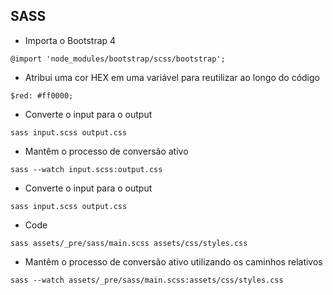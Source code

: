 ## SASS

* Importa o Bootstrap 4

`@import 'node_modules/bootstrap/scss/bootstrap';`

* Atribui uma cor HEX em uma variável para reutilizar ao longo do código

`$red: #ff0000;`

* Converte o input para o output

`sass input.scss output.css`

* Mantêm o processo de conversão ativo

`sass --watch input.scss:output.css`

* Converte o input para o output

`sass input.scss output.css`

* Code

`sass assets/_pre/sass/main.scss assets/css/styles.css`

* Mantêm o processo de conversão ativo utilizando os caminhos relativos

`sass --watch assets/_pre/sass/main.scss:assets/css/styles.css`


